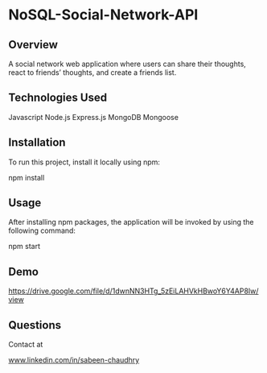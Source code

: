 # NoSQL-Social-Network-API

## Overview

A social network web application where users can share their thoughts, react to friends’ thoughts, and create a friends list.

## Technologies Used

Javascript
Node.js
Express.js
MongoDB
Mongoose

## Installation

To run this project, install it locally using npm:

npm install

## Usage

After installing npm packages, the application will be invoked by using the following command:

npm start

## Demo

https://drive.google.com/file/d/1dwnNN3HTg_5zEiLAHVkHBwoY6Y4AP8Iw/view

## Questions

Contact at

www.linkedin.com/in/sabeen-chaudhry

